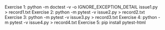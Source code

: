 Exercise 1: python -m doctest -v -o IGNORE_EXCEPTION_DETAIL issue1.py > record1.txt
Exercise 2: python -m pytest -v issue2.py > record2.txt
Exercise 3: python -m pytest -v issue3.py > record3.txt
Exercise 4: python -m pytest -v issue4.py > record4.txt
Exercise 5: pip install pytest-html